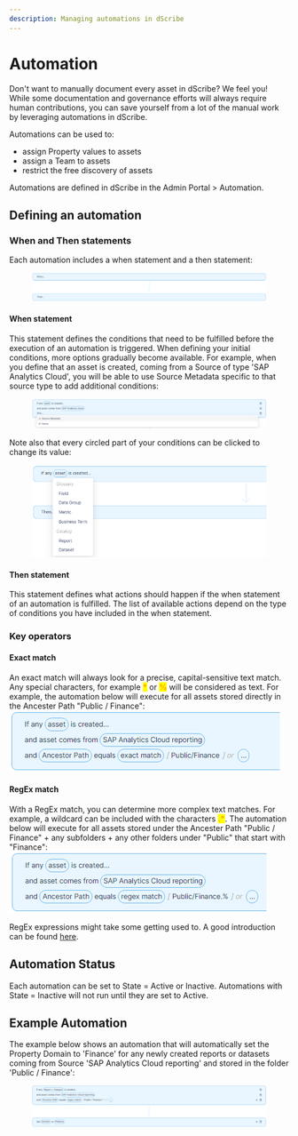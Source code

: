 ```yaml
---
description: Managing automations in dScribe
---
```


# Automation

Don't want to manually document every asset in dScribe? We feel you! While some documentation and governance efforts will always require human contributions, you can save yourself from a lot of the manual work by leveraging automations in dScribe.&#x20;

Automations can be used to:

* assign Property values to assets&#x20;
* assign a Team to assets
* restrict the free discovery of assets

Automations are defined in dScribe in the Admin Portal > Automation.

## Defining an automation

### When and Then statements

Each automation includes a when statement and a then statement:

<figure><img src="../.gitbook/assets/image (3).png" alt=""><figcaption></figcaption></figure>

#### When statement

This statement defines the conditions that need to be fulfilled before the execution of an automation is triggered. When defining your initial conditions, more options gradually become available. For example, when you define that an asset is created, coming from a Source of type 'SAP Analytics Cloud', you will be able to use Source Metadata specific to that source type to add additional conditions:

<figure><img src="../.gitbook/assets/image (8).png" alt=""><figcaption></figcaption></figure>

Note also that every circled part of your conditions can be clicked to change its value:&#x20;

<figure><img src="../.gitbook/assets/image (1).png" alt=""><figcaption></figcaption></figure>

#### Then statement

This statement defines what actions should happen if the when statement of an automation is fulfilled. The list of available actions depend on the type of conditions you have included in the when statement.&#x20;

### Key operators

#### Exact match

An exact match will always look for a precise, capital-sensitive text match. Any special characters, for example <mark style="color:orange;">**\***</mark> or <mark style="color:orange;">**%**</mark> will be considered as text. For example, the automation below will execute for all assets stored directly in the Ancester Path "Public / Finance": ![](<../.gitbook/assets/image (4).png>)

#### RegEx match

With a RegEx match, you can determine more complex text matches. For example, a wildcard can be included with the characters <mark style="color:orange;">**.\***</mark>. The automation below will execute for all assets stored under the Ancester Path "Public / Finance" + any subfolders + any other folders under "Public" that start with "Finance":\
![](../.gitbook/assets/image.png)

RegEx expressions might take some getting used to. A good introduction can be found [here](https://regexone.com/).

## Automation Status

Each automation can be set to State = Active or Inactive. Automations with State = Inactive will not run until they are set to Active.

## Example Automation

The example below shows an automation that will automatically set the Property Domain to 'Finance' for any newly created reports or datasets coming from Source 'SAP Analytics Cloud reporting' and stored in  the folder 'Public / Finance':

<figure><img src="../.gitbook/assets/image (10).png" alt=""><figcaption></figcaption></figure>

&#x20;
